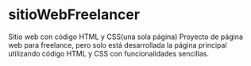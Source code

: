# sitioWebFreelancer
Sitio web con código HTML y CSS(una sola página)
Proyecto de página web para freelance, pero solo está desarrollada la página principal utilizando código HTML y CSS con funcionalidades sencillas.
